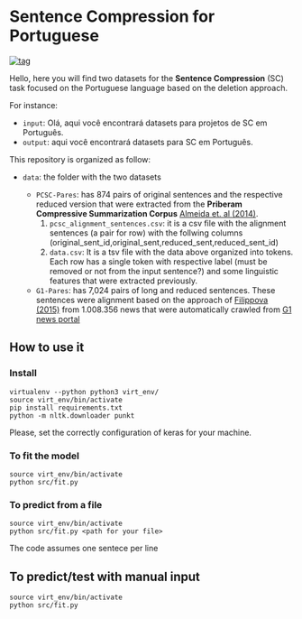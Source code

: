 # Sentence Compression for Portuguese

[![tag](https://i.imgur.com/ZhZ9Mw7.png)](http://nilc.icmc.usp.br/nilc/index.php)

Hello, here you will find two datasets for the **Sentence Compression** (SC) task focused on the Portuguese language based on the deletion approach.

For instance: 

- ``input``: Olá, aqui você encontrará datasets para projetos de SC em Português. 
- ``output``: aqui você encontrará datasets para SC em Português.

This repository is organized as follow:

-  ``data``: the folder with the two datasets

	-  ``PCSC-Pares``: has 874 pairs of original sentences and the respective reduced version that were extracted from the **Priberam Compressive Summarization Corpus**  [Almeida et. al (2014)](https://www.aclweb.org/anthology/L14-1193/).  
		1. ``pcsc_alignment_sentences.csv``: it is a csv file with the alignment sentences (a pair for row) with the follwing columns (original_sent_id,original_sent,reduced_sent,reduced_sent_id)
		2. ``data.csv``: It is a tsv file with the data above organized into tokens. Each row has a single token with respective label (must be removed or not from the input sentence?) and some linguistic features that were extracted previously.
	-  ``G1-Pares``: has 7,024 pairs of long and reduced sentences. These sentences were alignment based on the approach of [Filippova (2015)](https://www.aclweb.org/anthology/D15-1042/) from 1.008.356 news that were automatically crawled from [G1 news portal](\url{http://www.g1.com.br)

## How to use it

### Install

	virtualenv --python python3 virt_env/
	source virt_env/bin/activate
	pip install requirements.txt
	python -m nltk.downloader punkt

Please, set the correctly configuration of keras for your machine.

### To fit the model

	source virt_env/bin/activate
	python src/fit.py

### To predict from a file

	source virt_env/bin/activate
	python src/fit.py <path for your file>

The code assumes one sentece per line

## To predict/test with manual input

	source virt_env/bin/activate
	python src/fit.py

   